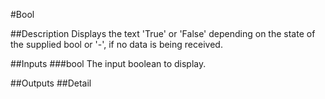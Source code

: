 #Bool

##Description
Displays the text 'True' or 'False' depending on the state of the supplied bool or '-', if no data is being received.

##Inputs
###bool
The input boolean to display.

##Outputs
##Detail

